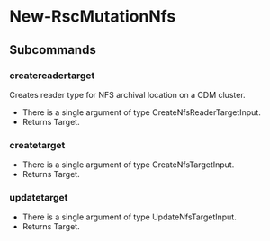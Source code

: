 # New-RscMutationNfs
## Subcommands
### createreadertarget
Creates reader type for NFS archival location on a CDM cluster.

- There is a single argument of type CreateNfsReaderTargetInput.
- Returns Target.
### createtarget
- There is a single argument of type CreateNfsTargetInput.
- Returns Target.
### updatetarget
- There is a single argument of type UpdateNfsTargetInput.
- Returns Target.
